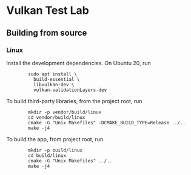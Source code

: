 Vulkan Test Lab
===============

Building from source
--------------------

### Linux

Install the development dependencies. On Ubuntu 20, run

```
        sudo apt install \
          build-essential \
          libvulkan-dev \
          vulkan-validationLayers-dev
```

To build third-party libraries, from the project root, run

```
        mkdir -p vendor/build/linux
        cd vendor/build/linux
        cmake -G "Unix Makefiles" -DCMAKE_BUILD_TYPE=Release ../..
        make -j4
```

To build the app, from project root, run

```
        mkdir -p build/linux
        cd build/linux
        cmake -G "Unix Makefiles" ../..
        make -j4
```
